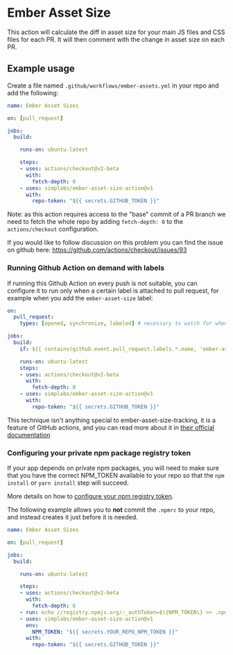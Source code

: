 # Ember Asset Size

This action will calculate the diff in asset size for your main JS files and CSS files for each PR. It will then comment with the change in asset size on each PR.

## Example usage

Create a file named `.github/workflows/ember-assets.yml` in your repo and add the following:

```yaml
name: Ember Asset Sizes

on: [pull_request]

jobs:
  build:

    runs-on: ubuntu-latest

    steps:
    - uses: actions/checkout@v2-beta
      with:
        fetch-depth: 0
    - uses: simplabs/ember-asset-size-action@v1
      with:
        repo-token: "${{ secrets.GITHUB_TOKEN }}"
```

Note: as this action requires access to the "base" commit of a PR branch we need to fetch the whole repo by adding `fetch-depth: 0` to the `actions/checkout` configuration.

If you would like to follow discussion on this problem you can find the issue on github here: https://github.com/actions/checkout/issues/93

### Running Github Action on demand with labels

If running this Github Action on every push is not suitable, you can configure it to run only when a certain label is attached to pull request, for example when you add the `ember-asset-size` label:

```yaml
on:
  pull_request:
    types: [opened, synchronize, labeled] # necessary to watch for when the label is added

jobs:
  build:
    if: ${{ contains(github.event.pull_request.labels.*.name, 'ember-asset-size') }}

    runs-on: ubuntu-latest
    steps:
    - uses: actions/checkout@v2-beta
      with:
        fetch-depth: 0
    - uses: simplabs/ember-asset-size-action@v1
      with:
        repo-token: "${{ secrets.GITHUB_TOKEN }}"
```

This technique isn't anything special to ember-asset-size-tracking, it is a feature of GitHub actions, and you can read more about it in [their official documentation](https://docs.github.com/en/actions/reference/workflow-syntax-for-github-actions#jobsjob_idif)

### Configuring your private npm package registry token

If your app depends on private npm packages, you will need to make sure that you have the correct NPM_TOKEN available to your repo so that the `npm install` or `yarn install` step will succeed.

More details on how to [configure your npm registry token](https://docs.npmjs.com/using-private-packages-in-a-ci-cd-workflow#create-and-check-in-a-project-specific-npmrc-file).

The following example allows you to **not** commit the `.npmrc` to your repo, and instead creates it just before it is needed.

```yaml
name: Ember Asset Sizes

on: [pull_request]

jobs:
  build:

    runs-on: ubuntu-latest

    steps:
    - uses: actions/checkout@v2-beta
      with:
        fetch-depth: 0
    - run: echo //registry.npmjs.org/:_authToken=$\{NPM_TOKEN\} >> .npmrc
    - uses: simplabs/ember-asset-size-action@v1
      env:
        NPM_TOKEN: "${{ secrets.YOUR_REPO_NPM_TOKEN }}"
      with:
        repo-token: "${{ secrets.GITHUB_TOKEN }}"
```